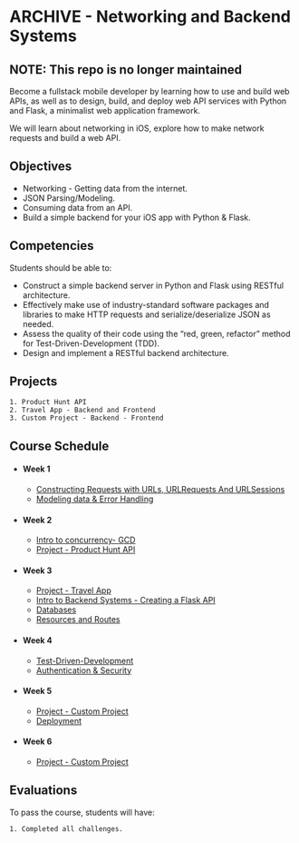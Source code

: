 # ARCHIVE - Networking and Backend Systems

## NOTE: This repo is no longer maintained

Become a fullstack mobile developer by learning how to use and build web APIs, as well as to design, build, and deploy web API services with Python and Flask, a minimalist web application framework.

We will learn about networking in iOS, explore how to make network requests and build a web API.


## Objectives

- Networking - Getting data from the internet.
- JSON Parsing/Modeling.
- Consuming data from an API.
- Build a simple backend for your iOS app with Python & Flask.

## Competencies

Students should be able to:

- Construct a simple backend server in Python and Flask using RESTful architecture.
- Effectively make use of industry-standard software packages and libraries to make HTTP requests and serialize/deserialize JSON as needed.
- Assess the quality of their code using the “red, green, refactor” method for Test-Driven-Development (TDD).
- Design and implement a RESTful backend architecture.  


## Projects

    1. Product Hunt API
    2. Travel App - Backend and Frontend
    3. Custom Project - Backend - Frontend
    
## Course Schedule

- #### Week 1
    - [Constructing Requests with URLs, URLRequests And URLSessions](02-Constructing-Requests)
    - [Modeling data & Error Handling](03-Modeling-data)
    
- #### Week 2
    - [Intro to concurrency- GCD](04-Intro-to-Concurrency)
    - [Project - Product Hunt API](06-Project-Product-Hunt-API)

- #### Week 3
    - [Project - Travel App](10-Project-Travel-App)
    - [Intro to Backend Systems - Creating a Flask API](07-Intro-to-Backend)
    - [Databases](08-Databases)
    - [Resources and Routes](08-Resources-and-Routes)
    
- #### Week 4
    - [Test-Driven-Development](11-Test-Driven-Development)
    - [Authentication & Security](12-Authentication-and-Security)
    
- #### Week 5
    - [Project - Custom Project](15-Custom-Project)
    - [Deployment](14-Deployment)
    
- #### Week 6
    - [Project - Custom Project](15-Custom-Project)

## Evaluations

To pass the course, students will have:

    1. Completed all challenges.
    
